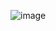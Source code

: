 ![image](https://user-images.githubusercontent.com/6600605/207918129-a6d99f1d-11f7-4d6b-953a-684ce3960b0a.png)
